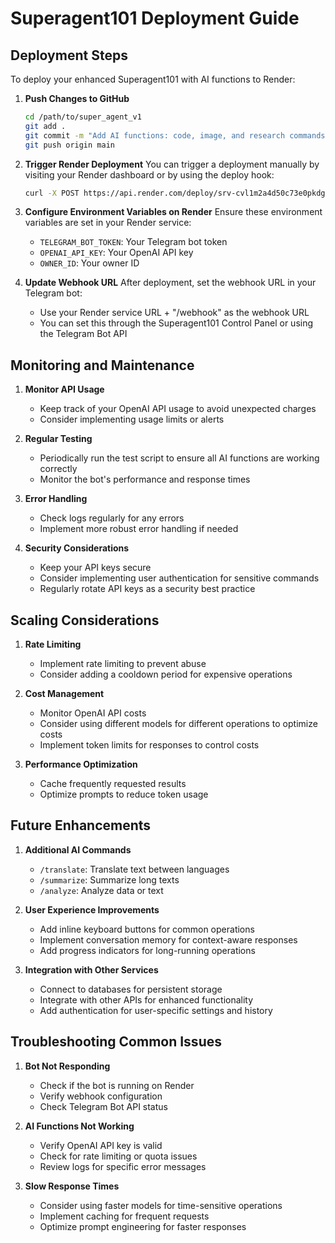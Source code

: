 # Superagent101 Deployment Guide

## Deployment Steps

To deploy your enhanced Superagent101 with AI functions to Render:

1. **Push Changes to GitHub**
   ```bash
   cd /path/to/super_agent_v1
   git add .
   git commit -m "Add AI functions: code, image, and research commands"
   git push origin main
   ```

2. **Trigger Render Deployment**
   You can trigger a deployment manually by visiting your Render dashboard or by using the deploy hook:
   ```bash
   curl -X POST https://api.render.com/deploy/srv-cvl1m2a4d50c73e0pkdg?key=SjaQiBUV2cM
   ```

3. **Configure Environment Variables on Render**
   Ensure these environment variables are set in your Render service:
   - `TELEGRAM_BOT_TOKEN`: Your Telegram bot token
   - `OPENAI_API_KEY`: Your OpenAI API key
   - `OWNER_ID`: Your owner ID

4. **Update Webhook URL**
   After deployment, set the webhook URL in your Telegram bot:
   - Use your Render service URL + "/webhook" as the webhook URL
   - You can set this through the Superagent101 Control Panel or using the Telegram Bot API

## Monitoring and Maintenance

1. **Monitor API Usage**
   - Keep track of your OpenAI API usage to avoid unexpected charges
   - Consider implementing usage limits or alerts

2. **Regular Testing**
   - Periodically run the test script to ensure all AI functions are working correctly
   - Monitor the bot's performance and response times

3. **Error Handling**
   - Check logs regularly for any errors
   - Implement more robust error handling if needed

4. **Security Considerations**
   - Keep your API keys secure
   - Consider implementing user authentication for sensitive commands
   - Regularly rotate API keys as a security best practice

## Scaling Considerations

1. **Rate Limiting**
   - Implement rate limiting to prevent abuse
   - Consider adding a cooldown period for expensive operations

2. **Cost Management**
   - Monitor OpenAI API costs
   - Consider using different models for different operations to optimize costs
   - Implement token limits for responses to control costs

3. **Performance Optimization**
   - Cache frequently requested results
   - Optimize prompts to reduce token usage

## Future Enhancements

1. **Additional AI Commands**
   - `/translate`: Translate text between languages
   - `/summarize`: Summarize long texts
   - `/analyze`: Analyze data or text

2. **User Experience Improvements**
   - Add inline keyboard buttons for common operations
   - Implement conversation memory for context-aware responses
   - Add progress indicators for long-running operations

3. **Integration with Other Services**
   - Connect to databases for persistent storage
   - Integrate with other APIs for enhanced functionality
   - Add authentication for user-specific settings and history

## Troubleshooting Common Issues

1. **Bot Not Responding**
   - Check if the bot is running on Render
   - Verify webhook configuration
   - Check Telegram Bot API status

2. **AI Functions Not Working**
   - Verify OpenAI API key is valid
   - Check for rate limiting or quota issues
   - Review logs for specific error messages

3. **Slow Response Times**
   - Consider using faster models for time-sensitive operations
   - Implement caching for frequent requests
   - Optimize prompt engineering for faster responses
